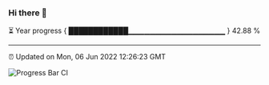 ### Hi there 👋

⏳ Year progress { ████████████▁▁▁▁▁▁▁▁▁▁▁▁▁▁▁▁▁▁ } 42.88 %

---

⏰ Updated on Mon, 06 Jun 2022 12:26:23 GMT

![Progress Bar CI](https://github.com/liununu/liununu/workflows/Progress%20Bar%20CI/badge.svg)
